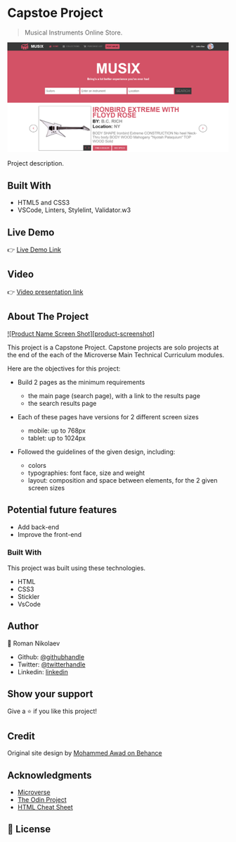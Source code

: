 # Capstoe Project

> Musical Instruments Online Store.

![screenshot](./Assets/Pictures/screenpic.png)

Project description.

## Built With

- HTML5 and CSS3
- VSCode, Linters, Stylelint, Validator.w3

## Live Demo

:point_right: [Live Demo Link](https://rawcdn.githack.com/vzdrizhni/Capstone-project-Musical-instruments-online-shop/52dd387eb0b8a6b4f1bfeb324ae938d30270d66a/index.html)

## Video

:point_right: [Video presentation link](https://www.loom.com/share/bcdd2783f9004569b54d6b311bbb7d79)


## About The Project

[![Product Name Screen Shot][product-screenshot]](./img/screenshot.png)

This project is a Capstone Project. Capstone projects are solo projects at the end of the each of the Microverse Main Technical Curriculum modules.

Here are the objectives for this project:

* Build 2 pages as the minimum requirements
	* the main page (search page), with a link to the results page
	* the search results page

* Each of these pages have versions for 2 different screen sizes
  * mobile: up to 768px
  * tablet: up to 1024px 

* Followed the guidelines of the given design, including:
  * colors
  * typographies: font face, size and weight
  * layout: composition and space between elements, for the 2 given screen sizes
  
## Potential future features
- Add back-end
- Improve the front-end

### Built With
This project was built using these technologies.
* HTML
* CSS3
* Stickler
* VsCode

## Author

👤 Roman Nikolaev 

- Github: [@githubhandle](https://github.com/vzdrizhni)
- Twitter: [@twitterhandle](https://twitter.com/twitterhandle)
- Linkedin: [linkedin](https://twitter.com/metabruta)

## Show your support

Give a ⭐️ if you like this project!

## Credit

Original site design by [Mohammed Awad on Behance](https://www.behance.net/gallery/24796463/ZATTIX)

## Acknowledgments

* [Microverse](https://www.microverse.org/)
* [The Odin Project](https://www.theodinproject.com/)
* [HTML Cheat Sheet](https://htmlcheatsheet.com/js/)

## 📝 License


